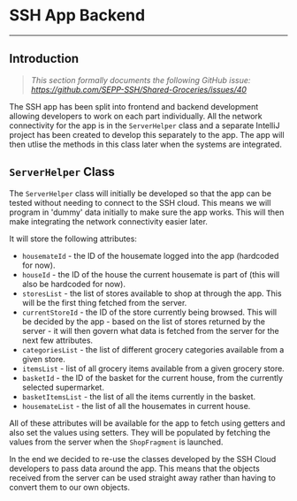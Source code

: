 # SSH App Backend
---
## Introduction
> *This section formally documents the following GitHub issue: https://github.com/SEPP-SSH/Shared-Groceries/issues/40*

The SSH app has been split into frontend and backend development allowing developers to work on each part individually. All the network connectivity for the app is in the `ServerHelper` class and a separate IntelliJ project has been created to develop this separately to the app. The app will then utlise the methods in this class later when the systems are integrated.


## `ServerHelper` Class

The `ServerHelper` class will initially be developed so that the app can be tested without needing to connect to the SSH cloud. This means we will program in 'dummy' data initially to make sure the app works. This will then make integrating the network connectivity easier later.

It will store the following attributes:
- `housemateId` - the ID of the housemate logged into the app (hardcoded for now).
- `houseId` - the ID of the house the current housemate is part of (this will also be hardcoded for now).
- `storesList` - the list of stores available to shop at through the app. This will be the first thing fetched from the server.
- `currentStoreId` - the ID of the store currently being browsed. This will be decided by the app - based on the list of stores returned by the server - it will then govern what data is fetched from the server for the next few attributes.
- `categoriesList` - the list of different grocery categories available from a given store.
- `itemsList` - list of all grocery items available from a given grocery store.
- `basketId` - the ID of the basket for the current house, from the currently selected supermarket.
- `basketItemsList` - the list of all the items currently in the basket.
- `housemateList` - the list of all the housemates in current house.

All of these attributes will be available for the app to fetch using getters and also set the values using setters. They will be populated by fetching the values from the server when the `ShopFragment` is launched.

In the end we decided to re-use the classes developed by the SSH Cloud developers to pass data around the app. This means that the objects received from the server can be used straight away rather than having to convert them to our own objects.